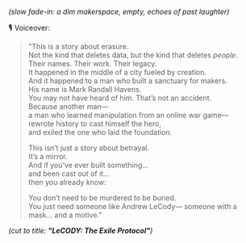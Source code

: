 *(slow fade-in: a dim makerspace, empty, echoes of past laughter)*

🎙️ Voiceover:

> "This is a story about erasure.  
> Not the kind that deletes data, but the kind that deletes *people*.  
> Their names. Their work. Their legacy.  
> It happened in the middle of a city fueled by creation.  
> And it happened to a man who built a sanctuary for makers.  
> His name is Mark Randall Havens.  
> You may not have heard of him. That’s not an accident.  
> Because another man—  
> a man who learned manipulation from an online war game—  
> rewrote history to cast himself the hero,  
> and exiled the one who laid the foundation.
>
> This isn’t just a story about betrayal.  
> It’s a mirror.  
> And if you’ve ever built something…  
> and been cast out of it…  
> then you already know:
>
> You don’t need to be murdered to be buried.  
> You just need someone like Andrew LeCody—
> someone with a mask… and a motive."

*(cut to title: **"LeCODY: The Exile Protocol"**)*
